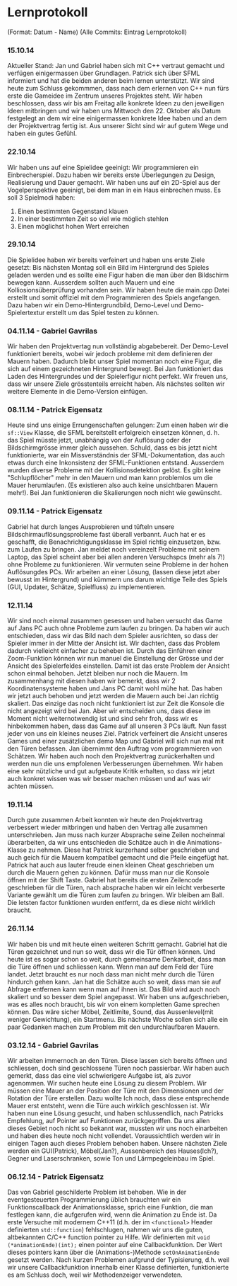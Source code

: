﻿# Lernprotokoll

(Format: Datum - Name)
(Alle Commits: Eintrag Lernprotokoll)

### 15.10.14

Aktueller Stand: Jan und Gabriel haben sich mit C++ vertraut gemacht und verfügen einigermassen über Grundlagen. 
Patrick sich über SFML informiert und hat die beiden anderen beim lernen unterstützt.
Wir sind heute zum Schluss gekommmen, dass nach dem erlernen von C++ nun fürs erste die Gameidee im Zentrum unseres Projektes steht. 
Wir haben beschlossen, dass wir bis am Freitag alle konkrete Ideen zu den jeweiligen Ideen mitbringen und 
wir haben uns Mittwoch den 22. Oktober als Datum festgelegt an dem wir eine einigermassen konkrete Idee haben und an dem der Projektvertrag fertig ist. 
Aus unserer Sicht sind wir auf gutem Wege und haben ein gutes Gefühl.

### 22.10.14

Wir haben uns auf eine Spielidee geeinigt: Wir programmieren ein Einbrecherspiel. Dazu haben wir bereits erste Überlegungen zu Design, Realisierung und Dauer gemacht. Wir haben uns auf ein 2D-Spiel aus der Vogelperspektive geeinigt, bei dem man in ein Haus einbrechen muss. Es soll 3 Spielmodi haben:
  1. Einen bestimmten Gegenstand klauen
  2. In einer bestimmten Zeit so viel wie möglich stehlen
  3. Einen möglichst hohen Wert erreichen

### 29.10.14

Die Spielidee haben wir bereits verfeinert und haben uns erste Ziele gesetzt: 
Bis nächsten Montag soll ein Bild im Hintergrund des Spieles geladen werden und es sollte eine Figur haben die man über den Bildschirm bewegen kann. 
Ausserdem sollten auch Mauern und eine Kolliosionsüberprüfung vorhanden sein. 
Wir haben heute die main.cpp Datei erstellt und somit offiziel mit dem Programmieren des Spiels angefangen. 
Dazu haben wir ein Demo-Hintergrundbild, Demo-Level und Demo-Spielertextur erstellt um das Spiel testen zu können.

### 04.11.14 - Gabriel Gavrilas

Wir haben den Projektvertag nun vollständig abgabebereit. 
Der Demo-Level funktioniert bereits, wobei wir jedoch probleme mit dem definieren der Mauern haben. 
Dadurch bleibt unser Spiel momentan noch eine Figur, die sich auf einem gezeichneten Hintergrund bewegt. 
Bei Jan funktioniert das Laden des Hintergrundes und der Spielerfigur nicht perfekt. 
Wir freuen uns, dass wir unsere Ziele grösstenteils erreicht haben. 
Als nächstes sollten wir weitere Elemente in die Demo-Version einfügen.

### 08.11.14 - Patrick Eigensatz

Heute sind uns einige Errungenschaften gelungen: Zum einen haben wir die `sf::View` Klasse, die SFML bereitstellt erfolgreich einsetzen können, d. h. das Spiel müsste jetzt,
unabhängig von der Auflösung oder der Bildschirmgrösse immer gleich aussehen. Schuld, dass es bis jetzt nicht funktionierte, war ein Missverständnis der SFML-Dokumentation,
das auch etwas durch eine Inkonsistenz der SFML-Funktionen entstand. Ausserdem wurden diverse Probleme mit der Kollisionsdetektion gelöst. Es gibt keine "Schlupflöcher" mehr
in den Mauern und man kann problemlos um die Mauer herumlaufen. (Es existieren also auch keine unsichtbaren Mauern mehr!). Bei Jan funktionieren die Skalierungen noch nicht wie gewünscht.


### 09.11.14 - Patrick Eigensatz

Gabriel hat durch langes Ausprobieren und tüfteln unsere Bildschirmauflösungsprobleme fast überall verbannt. 
Auch hat er es geschafft, die Benachrichtigungsklasse im Spiel richtig einzusetzen, bzw. zum Laufen zu bringen. 
Jan meldet noch vereinzelt Probleme mit seinem Laptop, das Spiel scheint aber bei allen anderen Versuchspcs (mehr als 7!)
ohne Probleme zu funktionieren. Wir vermuten seine Probleme in der hohen Auflösungdes PCs. Wir arbeiten an einer Lösung, (lassen diese jetzt aber bewusst im Hintergrund) und
kümmern uns darum wichtige Teile des Spiels (GUI, Updater, Schätze, Spielfluss) zu implementieren.

### 12.11.14

Wir sind noch einmal zusammen gesessen und haben versucht das Game auf Jans PC auch ohne Probleme zum laufen zu bringen. 
Da haben wir auch entschieden, dass wir das Bild nach dem Spieler ausrichten, so dass der Spieler immer in der Mitte der Ansicht ist. 
Wir dachten, dass das Problem dadurch vielleicht einfacher zu beheben ist. 
Durch das Einführen einer Zoom-Funktion können wir nun manuel die Einstellung der Grösse und der Ansicht des Spielerfeldes einstellen. 
Damit ist das erste Problem der Ansicht schon einmal behoben. Jetzt bleiben nur noch die Mauern. 
Im zusammenhang mit diesen haben wir bemerkt, dass wir 2 Koordinatensysteme haben und Jans PC damit wohl mühe hat. 
Das haben wir jetzt auch behoben und jetzt werden die Mauern auch bei Jan richtig skaliert. 
Das einzige das noch nicht funktioniert ist zur Zeit die Konsole die nicht angezeigt wird bei Jan. 
Aber wir entscheiden uns, dass diese im Moment nicht weiternotwendig ist und sind sehr froh, dass wir es hinbekommen haben, dass das Game auf all unseren 3 PCs läuft. 
Nun fasst jeder von uns ein kleines neuses Ziel. 
Patrick verfeinert die Ansicht unseres Games und einer zusätzlichen demo Map und Gabriel will sich nun mal mit den Türen befassen. 
Jan übernimmt den Auftrag vom programmieren von Schätzen.
Wir haben auch noch den Projektvertrag zurückerhalten und werden nun die uns empfolenen Verbesserungen übernehmen. 
Wir haben eine sehr nützliche und gut aufgebaute Kritik erhalten, so dass wir jetzt auch konkret wissen was wir besser machen müssen und auf was wir achten müssen.

### 19.11.14

Durch gute zusammen Arbeit konnten wir heute den Projektvertrag verbessert wieder mitbringen und haben den Vertrag alle zusammen unterschrieben. 
Jan muss nach kurzer Absprache seine Zeilen nocheinmal überarbeiten, da wir uns entschieden die Schätze auch in die Animations-Klasse zu nehmen. 
Diese hat Patrick kurzerhand selber geschrieben und auch geich für die Mauern kompatibel gemacht und die Pfeile eingefügt hat. 
Patrick hat auch aus lauter freude einen kleinen Cheat geschrieben um durch die Mauern gehen zu können. 
Dafür muss man nur die Konsole öffnen mit der Shift Taste. 
Gabriel hat bereits die ersten Zeilencode geschrieben für die Türen, nach absprache haben wir ein leicht verbeserte Variante gewählt um die Türen zum laufen zu bringen. 
Wir bleiben am Ball. Die letsten factor funktionen wurden entfernt, da es diese nicht wirklich braucht.

### 26.11.14

Wir haben bis und mit heute einen weiteren Schritt gemacht. Gabriel hat die Türen gezeichnet und nun so weit, dass wir die Tür öffnen können. 
Und heute ist es sogar schon so weit, durch gemeinsame Denkarbeit, dass man die Türe öffnen und schliessen kann. 
Wenn man auf dem Feld der Türe landet. Jetzt braucht es nur noch dass man nicht mehr durch die Türen hindurch gehen kann. 
Jan hat die Schätze auch so weit, dass man sie auf Abfrage entfernen kann wenn man auf ihnen ist. 
Das Bild wird auch noch skaliert und so besser dem Spiel angepasst. 
Wir haben uns aufgeschrieben, was es alles noch braucht, bis wir von einem kompletten Game sprechen können. 
Das wäre sicher Möbel, Zeitlimite, Sound, das Aussenlevel(mit weniger Gewichtung), ein Startmenu. 
Bis nächste Woche sollen sich alle ein paar Gedanken machen zum Problem  mit den undurchlaufbaren Mauern.

### 03.12.14 - Gabriel Gavrilas

Wir arbeiten immernoch an den Türen. Diese lassen sich bereits öffnen und schliessen, doch sind geschlossene Türen noch passierbar. 
Wir haben auch gemerkt, dass das eine viel schwierigere Aufgabe ist, als zuvor agenommen. Wir suchen heute eine Lösung zu diesem Problem.
Wir müssen eine Mauer an der Position der Türe mit den Dimensionen und der Rotation der Türe erstellen.
Dazu wollte Ich noch, dass diese entsprechende Mauer erst entsteht, wenn die Türe auch wirklich geschlossen ist.
Wir haben nun eine Lösung gesucht, und haben schlussendlich, nach Patricks Empfehlung, auf Pointer auf Funktionen zurückgegriffen.
Da uns allen dieses Gebiet noch nicht so bekannt war, mussten wir uns noch einarbeiten und haben dies heute noch nicht vollendet.
Voraussichtlich werden wir in einigen Tagen auch dieses Problem behoben haben.
Unsere nächsten Ziele werden ein GUI(Patrick), Möbel(Jan?), Aussenbereich des Hauses(Ich?), Gegner und Laserschranken, sowie Ton und Lärmpegeleinbau im Spiel.

### 06.12.14 - Patrick Eigensatz

Das von Gabriel geschilderte Problem ist behoben. Wie in der eventgesteuerten Programmierung üblich brauchten wir 
ein Funktionscallback der Animationsklasse, sprich eine Funktion, die man festlegen kann, die aufgerufen wird, wenn
die Animation zu Ende ist. Da erste Versuche mit modernem C++11 (d.h. der im `<functional>` Header definierten `std::function`) fehlschlugen, nahmen
wir uns die guten, altbekannten C/C++ function pointer zu Hilfe. Wir definierten mit `void (*animationEnde)(int);` einen
pointer auf eine Callbackfunktion. Der Wert dieses pointers kann über die (Animations-)Methode `setOnAnimationEnde` gesetzt werden.
Nach kurzen Problemen aufgrund der Typisierung, d.h. weil wir unsere Callbackfunktion innerhalb einer Klasse definierten,
funktionierte es am Schluss doch, weil wir Methodenzeiger verwendeten.

